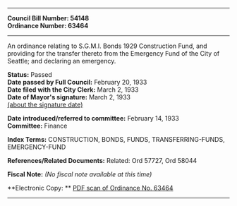 * * * * *  
  
**Council Bill Number: [](#h0)[](#h2)54148**   
**Ordinance Number: 63464**  
  
* * * * *  
  
An ordinance relating to S.G.M.I. Bonds 1929 Construction Fund, and providing for the transfer thereto from the Emergency Fund of the City of Seattle; and declaring an emergency.  
  
**Status:** Passed   
**Date passed by Full Council:** February 20, 1933   
**Date filed with the City Clerk:** March 2, 1933   
**Date of Mayor's signature:** March 2, 1933   
[(about the signature date)](/~public/approvaldate.htm)   
  
  
**Date introduced/referred to committee:** February 14, 1933   
**Committee:** Finance   
  
**Index Terms:** CONSTRUCTION, BONDS, FUNDS, TRANSFERRING-FUNDS, EMERGENCY-FUND  
  
**References/Related Documents:** Related: Ord 57727, Ord 58044  
  
**Fiscal Note:** *(No fiscal note available at this time)*  
  
**Electronic Copy: ** [PDF scan of Ordinance No. 63464](/~archives/Ordinances/Ord_63464.pdf)  
  
* * * * *  
